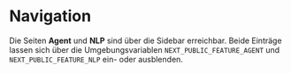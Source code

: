 # Navigation

Die Seiten **Agent** und **NLP** sind über die Sidebar erreichbar. Beide Einträge lassen sich über die Umgebungsvariablen `NEXT_PUBLIC_FEATURE_AGENT` und `NEXT_PUBLIC_FEATURE_NLP` ein- oder ausblenden.
